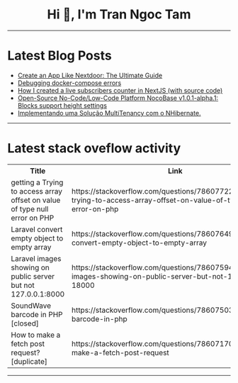 <h1 align="center">Hi 👋, I'm Tran Ngoc Tam</h1>

---

# Latest Blog Posts 
<!-- BLOG-POST-LIST:START -->
- [Create an App Like Nextdoor: The Ultimate Guide](https://dev.to/keliaewart/create-an-app-like-nextdoor-the-ultimate-guide-3bea)
- [Debugging docker-compose errors](https://dev.to/anyigortobias_5/debugging-docker-compose-errors-2b29)
- [How I created a live subscribers counter in NextJS &lpar;with source code&rpar;](https://dev.to/pierremouchan/how-i-created-a-live-subscribers-counter-with-peoples-avatars-in-nextjs-with-source-code-1l07)
- [Open-Source No-Code/Low-Code Platform NocoBase v1.0.1-alpha.1: Blocks support height settings](https://dev.to/nocobase/open-source-no-codelow-code-platform-nocobase-v101-alpha1-blocks-support-height-settings-5ep0)
- [Implementando uma Solução MultiTenancy com o NHibernate.](https://dev.to/unhacked/implementando-uma-solucao-multitenancy-com-o-nhibernate-3n2d)
<!-- BLOG-POST-LIST:END -->

---

# Latest stack oveflow activity
<table>
  <tr><th>Title</th><th>Link</th></tr>
  <!-- STACKOVERFLOW:START --><tr><td>getting a Trying to access array offset on value of type null error on PHP</td><td>https://stackoverflow.com/questions/78607722/getting-a-trying-to-access-array-offset-on-value-of-type-null-error-on-php</td></tr><tr><td>Laravel convert empty object to empty array</td><td>https://stackoverflow.com/questions/78607649/laravel-convert-empty-object-to-empty-array</td></tr><tr><td>Laravel images showing on public server but not 127.0.0.1:8000</td><td>https://stackoverflow.com/questions/78607594/laravel-images-showing-on-public-server-but-not-127-0-0-18000</td></tr><tr><td>SoundWave barcode in PHP [closed]</td><td>https://stackoverflow.com/questions/78607503/soundwave-barcode-in-php</td></tr><tr><td>How to make a fetch post request? [duplicate]</td><td>https://stackoverflow.com/questions/78607170/how-to-make-a-fetch-post-request</td></tr><!-- STACKOVERFLOW:END -->
</table>

---


